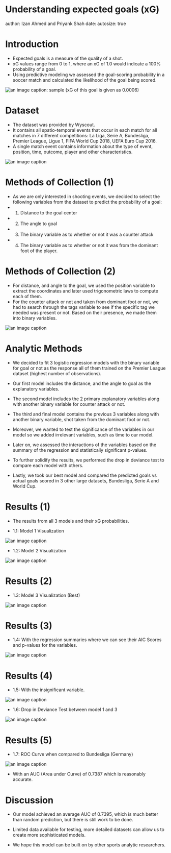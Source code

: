 Understanding expected goals (xG)
========================================================
author: Izan Ahmed and Priyank Shah
date: 
autosize: true

Introduction
========================================================

- Expected goals is a measure of the quality of a shot.
- xG values range from 0 to 1, where an xG of 1.0 would indicate a 100% probability of a goal.  
- Using predictive modeling we assessed the goal-scoring probability in a soccer match and calculated the likelihood of the goal being scored.

![an image caption: sample](goals1.png) (xG of this goal is given as 0.0006)

Dataset
========================================================

- The dataset was provided by Wyscout. 
- It contains all spatio-temporal events that occur in each match for all matches in 7 different competitions: La Liga, Serie A, Bundesliga, Premier League, Ligue 1, FIFA World Cup 2018, UEFA Euro Cup 2016.
- A single match event contains information about the type of event, position, time, outcome, player and other characteristics.

![an image caption](firstpic.JPG)

Methods of Collection (1)
========================================================

- As we are only interested in shooting events, we decided to select the following variables from the dataset to predict the probability of a goal:
- 1. Distance to the goal center
- 2. The angle to goal 
- 3. The binary variable as to whether or not it was a counter attack
- 4. The binary variable as to whether or not it was from the dominant foot of the player.

Methods of Collection (2)
========================================================

- For distance, and angle to the goal, we used the position variable to extract the coordinates and later used trigonometric laws to compute each of them.
- For the counter attack or not and taken from dominant foot or not, we had to search through the tags variable to see if the specific tag we needed was present or not. Based on their presence, we made them into binary variables.

![an image caption](secondpic.JPG)

Analytic Methods
========================================================

- We decided to fit 3 logistic regression models with the binary variable for goal or not as the response all of them trained on the Premier League dataset (highest number of observations). 
- Our first model includes the distance, and the angle to goal as the explanatory variables.
- The second model includes the 2 primary explanatory variables along with another binary variable for counter attack or not. 
- The third and final model contains the previous 3 variables along with another binary variable, shot taken from the dominant foot or not.

- Moreover, we wanted to test the significance of the variables in our model so we added irrelevant variables, such as time to our model.
- Later on, we assessed the interactions of the variables based on the summary of the regression and statistically significant p-values.
- To further solidify the results, we performed the drop in deviance test to compare each model with others.
- Lastly, we took our best model and compared the predicted goals vs actual goals scored in 3 other large datasets, Bundesliga, Serie A and World Cup.


Results (1)
========================================================

- The results from all 3 models and their xG probabilities.

- 1.1: Model 1 Visualization

![an image caption](model1.png)

- 1.2: Model 2 Visualization

![an image caption](model2.png)

Results (2)
========================================================

- 1.3: Model 3 Visualization (Best)

![an image caption](model3.png)

Results (3)
========================================================

- 1.4: With the regression summaries where we can see their AIC Scores and p-values for the variables.

![an image caption](this.jpg)

Results (4)
========================================================

- 1.5: With the insignificant variable.

![an image caption](insigregression.jpg)

- 1.6: Drop in Deviance Test between model 1 and 3

![an image caption](dropdeviance.jpg)

Results (5)
========================================================

- 1.7: ROC Curve when compared to Bundesliga (Germany)

![an image caption](ROC-germany.png)

- With an AUC (Area under Curve) of 0.7387 which is reasonably accurate.

Discussion
========================================================

- Our model achieved an average AUC of 0.7395, which is much better than random prediction, but there is still work to be done.

- Limited data available for testing, more detailed datasets can allow us to create more sophisticated models.

- We hope this model can be built on by other sports analytic researchers.


 

